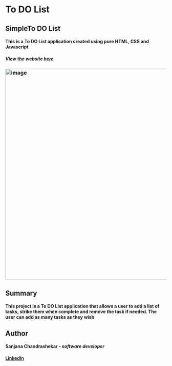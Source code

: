 # To DO List
## SimpleTo DO List
#### This is a To DO List application created using pure HTML, CSS and Javascript

##### View the website [here](https://screact02.github.io/ToDo/)

### <img width="656" alt="image" src="https://user-images.githubusercontent.com/122413484/230752598-66e385d5-3058-4d6d-b65d-b7cf3efc97da.png">




## Summary

#### This project is a To DO List application that allows a user to add a list of tasks, strike them when complete and remove the task if needed. The user can add as many tasks as they wish

## Author

#### __Sanjana Chandrashekar__ - _software developer_
#### [LinkedIn](https://www.linkedin.com/in/sanjanacshekar/)
